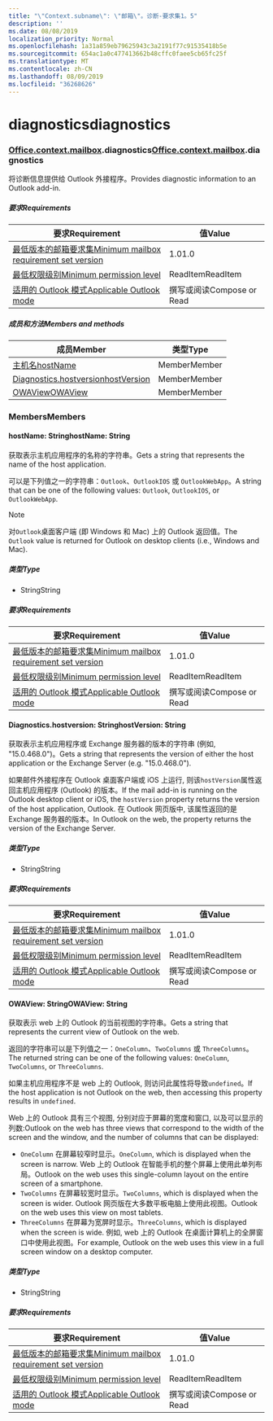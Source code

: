 ```yaml
---
title: "\"Context.subname\": \"邮箱\"。诊断-要求集1。5"
description: ''
ms.date: 08/08/2019
localization_priority: Normal
ms.openlocfilehash: 1a31a859eb79625943c3a2191f77c91535418b5e
ms.sourcegitcommit: 654ac1a0c477413662b48cffc0faee5cb65fc25f
ms.translationtype: MT
ms.contentlocale: zh-CN
ms.lasthandoff: 08/09/2019
ms.locfileid: "36268626"
---
```

# <a name="diagnostics"></a><span data-ttu-id="e2217-102">diagnostics</span><span class="sxs-lookup"><span data-stu-id="e2217-102">diagnostics</span></span>

### <a name="officeofficemdcontextofficecontextmdmailboxofficecontextmailboxmddiagnostics"></a><span data-ttu-id="e2217-103">[Office](Office.md)[.context](Office.context.md)[.mailbox](Office.context.mailbox.md).diagnostics</span><span class="sxs-lookup"><span data-stu-id="e2217-103">[Office](Office.md)[.context](Office.context.md)[.mailbox](Office.context.mailbox.md).diagnostics</span></span>

<span data-ttu-id="e2217-104">将诊断信息提供给 Outlook 外接程序。</span><span class="sxs-lookup"><span data-stu-id="e2217-104">Provides diagnostic information to an Outlook add-in.</span></span>

##### <a name="requirements"></a><span data-ttu-id="e2217-105">要求</span><span class="sxs-lookup"><span data-stu-id="e2217-105">Requirements</span></span>

|<span data-ttu-id="e2217-106">要求</span><span class="sxs-lookup"><span data-stu-id="e2217-106">Requirement</span></span>| <span data-ttu-id="e2217-107">值</span><span class="sxs-lookup"><span data-stu-id="e2217-107">Value</span></span>|
|---|---|
|[<span data-ttu-id="e2217-108">最低版本的邮箱要求集</span><span class="sxs-lookup"><span data-stu-id="e2217-108">Minimum mailbox requirement set version</span></span>](/office/dev/add-ins/reference/requirement-sets/outlook-api-requirement-sets)| <span data-ttu-id="e2217-109">1.0</span><span class="sxs-lookup"><span data-stu-id="e2217-109">1.0</span></span>|
|[<span data-ttu-id="e2217-110">最低权限级别</span><span class="sxs-lookup"><span data-stu-id="e2217-110">Minimum permission level</span></span>](/outlook/add-ins/understanding-outlook-add-in-permissions)| <span data-ttu-id="e2217-111">ReadItem</span><span class="sxs-lookup"><span data-stu-id="e2217-111">ReadItem</span></span>|
|[<span data-ttu-id="e2217-112">适用的 Outlook 模式</span><span class="sxs-lookup"><span data-stu-id="e2217-112">Applicable Outlook mode</span></span>](/outlook/add-ins/#extension-points)| <span data-ttu-id="e2217-113">撰写或阅读</span><span class="sxs-lookup"><span data-stu-id="e2217-113">Compose or Read</span></span>|

##### <a name="members-and-methods"></a><span data-ttu-id="e2217-114">成员和方法</span><span class="sxs-lookup"><span data-stu-id="e2217-114">Members and methods</span></span>

| <span data-ttu-id="e2217-115">成员</span><span class="sxs-lookup"><span data-stu-id="e2217-115">Member</span></span> | <span data-ttu-id="e2217-116">类型</span><span class="sxs-lookup"><span data-stu-id="e2217-116">Type</span></span> |
|--------|------|
| [<span data-ttu-id="e2217-117">主机名</span><span class="sxs-lookup"><span data-stu-id="e2217-117">hostName</span></span>](#hostname-string) | <span data-ttu-id="e2217-118">Member</span><span class="sxs-lookup"><span data-stu-id="e2217-118">Member</span></span> |
| [<span data-ttu-id="e2217-119">Diagnostics.hostversion</span><span class="sxs-lookup"><span data-stu-id="e2217-119">hostVersion</span></span>](#hostversion-string) | <span data-ttu-id="e2217-120">Member</span><span class="sxs-lookup"><span data-stu-id="e2217-120">Member</span></span> |
| [<span data-ttu-id="e2217-121">OWAView</span><span class="sxs-lookup"><span data-stu-id="e2217-121">OWAView</span></span>](#owaview-string) | <span data-ttu-id="e2217-122">Member</span><span class="sxs-lookup"><span data-stu-id="e2217-122">Member</span></span> |

### <a name="members"></a><span data-ttu-id="e2217-123">Members</span><span class="sxs-lookup"><span data-stu-id="e2217-123">Members</span></span>

#### <a name="hostname-string"></a><span data-ttu-id="e2217-124">hostName: String</span><span class="sxs-lookup"><span data-stu-id="e2217-124">hostName: String</span></span>

<span data-ttu-id="e2217-125">获取表示主机应用程序的名称的字符串。</span><span class="sxs-lookup"><span data-stu-id="e2217-125">Gets a string that represents the name of the host application.</span></span>

<span data-ttu-id="e2217-126">可以是下列值之一的字符串：`Outlook`、`OutlookIOS` 或 `OutlookWebApp`。</span><span class="sxs-lookup"><span data-stu-id="e2217-126">A string that can be one of the following values: `Outlook`, `OutlookIOS`, or `OutlookWebApp`.</span></span>

> [!NOTE]
> <span data-ttu-id="e2217-127">对`Outlook`桌面客户端 (即 Windows 和 Mac) 上的 Outlook 返回值。</span><span class="sxs-lookup"><span data-stu-id="e2217-127">The `Outlook` value is returned for Outlook on desktop clients (i.e., Windows and Mac).</span></span>

##### <a name="type"></a><span data-ttu-id="e2217-128">类型</span><span class="sxs-lookup"><span data-stu-id="e2217-128">Type</span></span>

*   <span data-ttu-id="e2217-129">String</span><span class="sxs-lookup"><span data-stu-id="e2217-129">String</span></span>

##### <a name="requirements"></a><span data-ttu-id="e2217-130">要求</span><span class="sxs-lookup"><span data-stu-id="e2217-130">Requirements</span></span>

|<span data-ttu-id="e2217-131">要求</span><span class="sxs-lookup"><span data-stu-id="e2217-131">Requirement</span></span>| <span data-ttu-id="e2217-132">值</span><span class="sxs-lookup"><span data-stu-id="e2217-132">Value</span></span>|
|---|---|
|[<span data-ttu-id="e2217-133">最低版本的邮箱要求集</span><span class="sxs-lookup"><span data-stu-id="e2217-133">Minimum mailbox requirement set version</span></span>](/office/dev/add-ins/reference/requirement-sets/outlook-api-requirement-sets)| <span data-ttu-id="e2217-134">1.0</span><span class="sxs-lookup"><span data-stu-id="e2217-134">1.0</span></span>|
|[<span data-ttu-id="e2217-135">最低权限级别</span><span class="sxs-lookup"><span data-stu-id="e2217-135">Minimum permission level</span></span>](/outlook/add-ins/understanding-outlook-add-in-permissions)| <span data-ttu-id="e2217-136">ReadItem</span><span class="sxs-lookup"><span data-stu-id="e2217-136">ReadItem</span></span>|
|[<span data-ttu-id="e2217-137">适用的 Outlook 模式</span><span class="sxs-lookup"><span data-stu-id="e2217-137">Applicable Outlook mode</span></span>](/outlook/add-ins/#extension-points)| <span data-ttu-id="e2217-138">撰写或阅读</span><span class="sxs-lookup"><span data-stu-id="e2217-138">Compose or Read</span></span>|

#### <a name="hostversion-string"></a><span data-ttu-id="e2217-139">Diagnostics.hostversion: String</span><span class="sxs-lookup"><span data-stu-id="e2217-139">hostVersion: String</span></span>

<span data-ttu-id="e2217-140">获取表示主机应用程序或 Exchange 服务器的版本的字符串 (例如, "15.0.468.0")。</span><span class="sxs-lookup"><span data-stu-id="e2217-140">Gets a string that represents the version of either the host application or the Exchange Server (e.g. "15.0.468.0").</span></span>

<span data-ttu-id="e2217-141">如果邮件外接程序在 Outlook 桌面客户端或 iOS 上运行, 则该`hostVersion`属性返回主机应用程序 (Outlook) 的版本。</span><span class="sxs-lookup"><span data-stu-id="e2217-141">If the mail add-in is running on the Outlook desktop client or iOS, the `hostVersion` property returns the version of the host application, Outlook.</span></span> <span data-ttu-id="e2217-142">在 Outlook 网页版中, 该属性返回的是 Exchange 服务器的版本。</span><span class="sxs-lookup"><span data-stu-id="e2217-142">In Outlook on the web, the property returns the version of the Exchange Server.</span></span>

##### <a name="type"></a><span data-ttu-id="e2217-143">类型</span><span class="sxs-lookup"><span data-stu-id="e2217-143">Type</span></span>

*   <span data-ttu-id="e2217-144">String</span><span class="sxs-lookup"><span data-stu-id="e2217-144">String</span></span>

##### <a name="requirements"></a><span data-ttu-id="e2217-145">要求</span><span class="sxs-lookup"><span data-stu-id="e2217-145">Requirements</span></span>

|<span data-ttu-id="e2217-146">要求</span><span class="sxs-lookup"><span data-stu-id="e2217-146">Requirement</span></span>| <span data-ttu-id="e2217-147">值</span><span class="sxs-lookup"><span data-stu-id="e2217-147">Value</span></span>|
|---|---|
|[<span data-ttu-id="e2217-148">最低版本的邮箱要求集</span><span class="sxs-lookup"><span data-stu-id="e2217-148">Minimum mailbox requirement set version</span></span>](/office/dev/add-ins/reference/requirement-sets/outlook-api-requirement-sets)| <span data-ttu-id="e2217-149">1.0</span><span class="sxs-lookup"><span data-stu-id="e2217-149">1.0</span></span>|
|[<span data-ttu-id="e2217-150">最低权限级别</span><span class="sxs-lookup"><span data-stu-id="e2217-150">Minimum permission level</span></span>](/outlook/add-ins/understanding-outlook-add-in-permissions)| <span data-ttu-id="e2217-151">ReadItem</span><span class="sxs-lookup"><span data-stu-id="e2217-151">ReadItem</span></span>|
|[<span data-ttu-id="e2217-152">适用的 Outlook 模式</span><span class="sxs-lookup"><span data-stu-id="e2217-152">Applicable Outlook mode</span></span>](/outlook/add-ins/#extension-points)| <span data-ttu-id="e2217-153">撰写或阅读</span><span class="sxs-lookup"><span data-stu-id="e2217-153">Compose or Read</span></span>|

#### <a name="owaview-string"></a><span data-ttu-id="e2217-154">OWAView: String</span><span class="sxs-lookup"><span data-stu-id="e2217-154">OWAView: String</span></span>

<span data-ttu-id="e2217-155">获取表示 web 上的 Outlook 的当前视图的字符串。</span><span class="sxs-lookup"><span data-stu-id="e2217-155">Gets a string that represents the current view of Outlook on the web.</span></span>

<span data-ttu-id="e2217-156">返回的字符串可以是下列值之一：`OneColumn`、`TwoColumns` 或 `ThreeColumns`。</span><span class="sxs-lookup"><span data-stu-id="e2217-156">The returned string can be one of the following values: `OneColumn`, `TwoColumns`, or `ThreeColumns`.</span></span>

<span data-ttu-id="e2217-157">如果主机应用程序不是 web 上的 Outlook, 则访问此属性将导致`undefined`。</span><span class="sxs-lookup"><span data-stu-id="e2217-157">If the host application is not Outlook on the web, then accessing this property results in `undefined`.</span></span>

<span data-ttu-id="e2217-158">Web 上的 Outlook 具有三个视图, 分别对应于屏幕的宽度和窗口, 以及可以显示的列数:</span><span class="sxs-lookup"><span data-stu-id="e2217-158">Outlook on the web has three views that correspond to the width of the screen and the window, and the number of columns that can be displayed:</span></span>

*   <span data-ttu-id="e2217-159">`OneColumn` 在屏幕较窄时显示。</span><span class="sxs-lookup"><span data-stu-id="e2217-159">`OneColumn`, which is displayed when the screen is narrow.</span></span> <span data-ttu-id="e2217-160">Web 上的 Outlook 在智能手机的整个屏幕上使用此单列布局。</span><span class="sxs-lookup"><span data-stu-id="e2217-160">Outlook on the web uses this single-column layout on the entire screen of a smartphone.</span></span>
*   <span data-ttu-id="e2217-161">`TwoColumns` 在屏幕较宽时显示。</span><span class="sxs-lookup"><span data-stu-id="e2217-161">`TwoColumns`, which is displayed when the screen is wider.</span></span> <span data-ttu-id="e2217-162">Outlook 网页版在大多数平板电脑上使用此视图。</span><span class="sxs-lookup"><span data-stu-id="e2217-162">Outlook on the web uses this view on most tablets.</span></span>
*   <span data-ttu-id="e2217-163">`ThreeColumns` 在屏幕为宽屏时显示。</span><span class="sxs-lookup"><span data-stu-id="e2217-163">`ThreeColumns`, which is displayed when the screen is wide.</span></span> <span data-ttu-id="e2217-164">例如, web 上的 Outlook 在桌面计算机上的全屏窗口中使用此视图。</span><span class="sxs-lookup"><span data-stu-id="e2217-164">For example, Outlook on the web uses this view in a full screen window on a desktop computer.</span></span>

##### <a name="type"></a><span data-ttu-id="e2217-165">类型</span><span class="sxs-lookup"><span data-stu-id="e2217-165">Type</span></span>

*   <span data-ttu-id="e2217-166">String</span><span class="sxs-lookup"><span data-stu-id="e2217-166">String</span></span>

##### <a name="requirements"></a><span data-ttu-id="e2217-167">要求</span><span class="sxs-lookup"><span data-stu-id="e2217-167">Requirements</span></span>

|<span data-ttu-id="e2217-168">要求</span><span class="sxs-lookup"><span data-stu-id="e2217-168">Requirement</span></span>| <span data-ttu-id="e2217-169">值</span><span class="sxs-lookup"><span data-stu-id="e2217-169">Value</span></span>|
|---|---|
|[<span data-ttu-id="e2217-170">最低版本的邮箱要求集</span><span class="sxs-lookup"><span data-stu-id="e2217-170">Minimum mailbox requirement set version</span></span>](/office/dev/add-ins/reference/requirement-sets/outlook-api-requirement-sets)| <span data-ttu-id="e2217-171">1.0</span><span class="sxs-lookup"><span data-stu-id="e2217-171">1.0</span></span>|
|[<span data-ttu-id="e2217-172">最低权限级别</span><span class="sxs-lookup"><span data-stu-id="e2217-172">Minimum permission level</span></span>](/outlook/add-ins/understanding-outlook-add-in-permissions)| <span data-ttu-id="e2217-173">ReadItem</span><span class="sxs-lookup"><span data-stu-id="e2217-173">ReadItem</span></span>|
|[<span data-ttu-id="e2217-174">适用的 Outlook 模式</span><span class="sxs-lookup"><span data-stu-id="e2217-174">Applicable Outlook mode</span></span>](/outlook/add-ins/#extension-points)| <span data-ttu-id="e2217-175">撰写或阅读</span><span class="sxs-lookup"><span data-stu-id="e2217-175">Compose or Read</span></span>|
